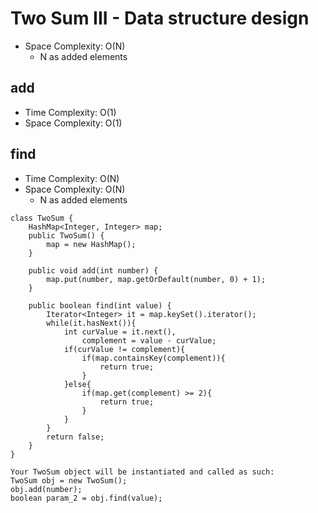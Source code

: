 # Two Sum III - Data structure design

- Space Complexity: O(N)
  - N as added elements

## add

- Time Complexity: O(1)
- Space Complexity: O(1)

## find

- Time Complexity: O(N)
- Space Complexity: O(N)
  - N as added elements

```
class TwoSum {
    HashMap<Integer, Integer> map;
    public TwoSum() {
        map = new HashMap();
    }

    public void add(int number) {
        map.put(number, map.getOrDefault(number, 0) + 1);
    }

    public boolean find(int value) {
        Iterator<Integer> it = map.keySet().iterator();
        while(it.hasNext()){
            int curValue = it.next(),
                complement = value - curValue;
            if(curValue != complement){
                if(map.containsKey(complement)){
                    return true;
                }
            }else{
                if(map.get(complement) >= 2){
                    return true;
                }
            }
        }
        return false;
    }
}

Your TwoSum object will be instantiated and called as such:
TwoSum obj = new TwoSum();
obj.add(number);
boolean param_2 = obj.find(value);
```
